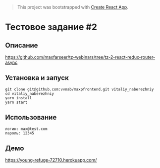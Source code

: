 > This project was bootstrapped with [Create React App](https://github.com/facebookincubator/create-react-app).

Тестовое задание #2
=================================

## Описание
https://github.com/maxfarseer/tz-webinars/tree/tz-2-react-redux-router-async

## Установка и запуск
    git clone git@github.com:vvnab/maxpfrontend.git vitaliy_naberezhniy
    cd vitaliy_naberezhniy
    yarn install
    yarn start

## Использование
    логин: max@test.com
    пароль: 12345

## Демо
https://young-refuge-72710.herokuapp.com/

